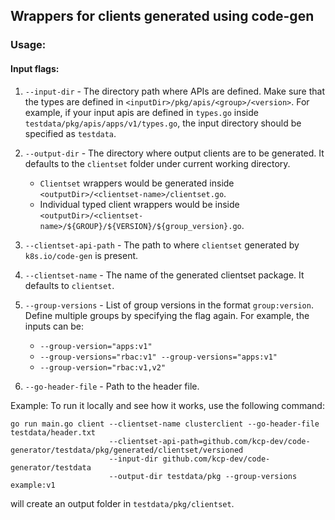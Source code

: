 ## Wrappers for clients generated using code-gen

### Usage:

#### Input flags:

1. `--input-dir` - The directory path where APIs are defined. Make sure that the types are defined in `<inputDir>/pkg/apis/<group>/<version>`. For example, if your input apis are defined in `types.go` inside `testdata/pkg/apis/apps/v1/types.go`, the input directory should be specified as `testdata`.

2. `--output-dir` - The directory where output clients are to be generated. It defaults to the `clientset` folder under current working directory.
    - `Clientset` wrappers would be generated inside `<outputDir>/<clientset-name>/clientset.go`.
    - Individual typed client wrappers would be inside `<outputDir>/<clientset-name>/${GROUP}/${VERSION}/${group_version}.go`.

3. `--clientset-api-path` - The path to where `clientset` generated by `k8s.io/code-gen` is present.

4. `--clientset-name` - The name of the generated clientset package. It defaults to `clientset`.

5. `--group-versions` - List of group versions in the format `group:version`. Define multiple groups by specifying the flag again. For example, the inputs can be: 
    - `--group-version="apps:v1"`
    - `--group-versions="rbac:v1" --group-versions="apps:v1"`
    - `--group-version="rbac:v1,v2"`

6. `--go-header-file` - Path to the header file.

Example:
To run it locally and see how it works, use the following command:

```
go run main.go client --clientset-name clusterclient --go-header-file testdata/header.txt 
                      --clientset-api-path=github.com/kcp-dev/code-generator/testdata/pkg/generated/clientset/versioned 
                      --input-dir github.com/kcp-dev/code-generator/testdata 
                      --output-dir testdata/pkg --group-versions example:v1
```

will create an output folder in `testdata/pkg/clientset`.

